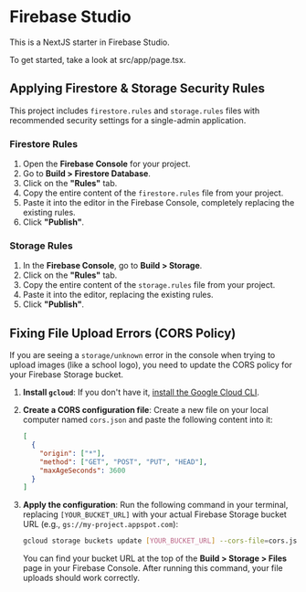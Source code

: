 # Firebase Studio

This is a NextJS starter in Firebase Studio.

To get started, take a look at src/app/page.tsx.

## Applying Firestore & Storage Security Rules

This project includes `firestore.rules` and `storage.rules` files with recommended security settings for a single-admin application.

### Firestore Rules

1.  Open the **Firebase Console** for your project.
2.  Go to **Build > Firestore Database**.
3.  Click on the **"Rules"** tab.
4.  Copy the entire content of the `firestore.rules` file from your project.
5.  Paste it into the editor in the Firebase Console, completely replacing the existing rules.
6.  Click **"Publish"**.

### Storage Rules

1.  In the **Firebase Console**, go to **Build > Storage**.
2.  Click on the **"Rules"** tab.
3.  Copy the entire content of the `storage.rules` file from your project.
4.  Paste it into the editor, replacing the existing rules.
5.  Click **"Publish"**.

## Fixing File Upload Errors (CORS Policy)

If you are seeing a `storage/unknown` error in the console when trying to upload images (like a school logo), you need to update the CORS policy for your Firebase Storage bucket.

1.  **Install `gcloud`**: If you don't have it, [install the Google Cloud CLI](https://cloud.google.com/sdk/docs/install).

2.  **Create a CORS configuration file**: Create a new file on your local computer named `cors.json` and paste the following content into it:

    ```json
    [
      {
        "origin": ["*"],
        "method": ["GET", "POST", "PUT", "HEAD"],
        "maxAgeSeconds": 3600
      }
    ]
    ```

3.  **Apply the configuration**: Run the following command in your terminal, replacing `[YOUR_BUCKET_URL]` with your actual Firebase Storage bucket URL (e.g., `gs://my-project.appspot.com`):

    ```bash
    gcloud storage buckets update [YOUR_BUCKET_URL] --cors-file=cors.json
    ```

    You can find your bucket URL at the top of the **Build > Storage > Files** page in your Firebase Console. After running this command, your file uploads should work correctly.